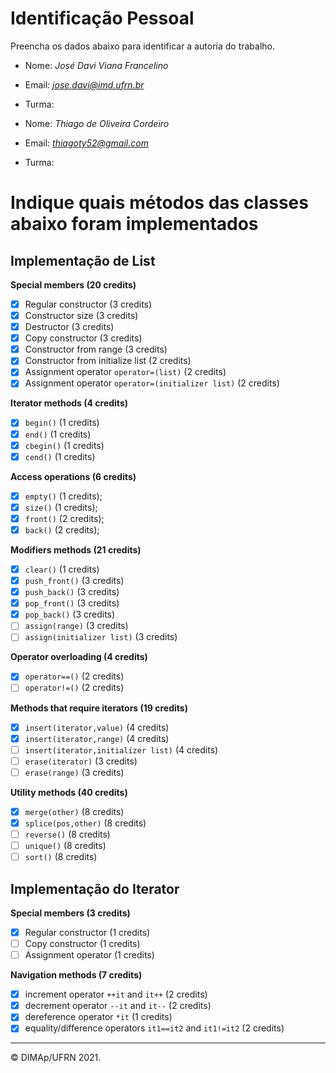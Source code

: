 ﻿# Identificação Pessoal

Preencha os dados abaixo para identificar a autoria do trabalho.

- Nome: *José Davi Viana Francelino*
- Email: *jose.davi@imd.ufrn.br*
- Turma: *<insira sua turma aqui>*

- Nome: *Thiago de Oliveira Cordeiro*
- Email: *thiagoty52@gmail.com*
- Turma: *<insira sua turma aqui>*

# Indique quais métodos das classes abaixo foram implementados

## Implementação de List

**Special members (20 credits)**
- [X] Regular constructor (3 credits)
- [X] Constructor size (3 credits)
- [X] Destructor (3 credits)
- [X] Copy constructor (3 credits)
- [X] Constructor from range (3 credits)
- [X] Constructor from initialize list (2 credits)
- [X] Assignment operator `operator=(list)` (2 credits)
- [X] Assignment operator `operator=(initializer list)` (2 credits)

**Iterator methods (4 credits)**
- [X] `begin()` (1 credits)
- [X] `end()` (1 credits)
- [X] `cbegin()` (1 credits)
- [X] `cend()` (1 credits)

**Access operations (6 credits)**
- [X] `empty()` (1 credits);
- [X] `size()` (1 credits);
- [X] `front()` (2 credits);
- [X] `back()` (2 credits);

**Modifiers methods (21 credits)**
- [X] `clear()` (1 credits)
- [X] `push_front()` (3 credits)
- [X] `push_back()` (3 credits)
- [X] `pop_front()` (3 credits)
- [X] `pop_back()` (3 credits)
- [ ] `assign(range)` (3 credits)
- [ ] `assign(initializer list)` (3 credits)

**Operator overloading (4 credits)**
- [X] `operator==()` (2 credits)
- [ ] `operator!=()` (2 credits)

**Methods that require iterators (19 credits)**
- [X] `insert(iterator,value)` (4 credits)
- [X] `insert(iterator,range)` (4 credits)
- [ ] `insert(iterator,initializer list)` (4 credits)
- [ ] `erase(iterator)` (3 credits)
- [ ] `erase(range)` (3 credits)

**Utility methods (40 credits)**
- [X] `merge(other)` (8 credits)
- [X] `splice(pos,other)` (8 credits)
- [ ] `reverse()` (8 credits)
- [ ] `unique()` (8 credits)
- [ ] `sort()` (8 credits)

## Implementação do Iterator

**Special members (3 credits)**
- [X] Regular constructor (1 credits)
- [ ] Copy constructor (1 credits)
- [ ] Assignment operator (1 credits)

**Navigation methods (7 credits)**
- [X] increment operator `++it` and `it++` (2 credits)
- [X] decrement operator `--it` and `it--` (2 credits)
- [X] dereference operator `*it` (1 credits)
- [X] equality/difference operators `it1==it2` and `it1!=it2` (2 credits)

--------
&copy; DIMAp/UFRN 2021.
